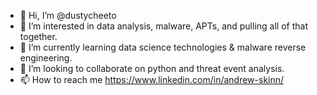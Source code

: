 - 👋 Hi, I’m @dustycheeto
- 👀 I’m interested in data analysis, malware, APTs, and pulling all of that together.
- 🌱 I’m currently learning data science technologies & malware reverse engineering.
- 💞️ I’m looking to collaborate on python and threat event analysis. 
- 📫 How to reach me https://www.linkedin.com/in/andrew-skinn/

<!---
dustycheeto/dustycheeto is a ✨ special ✨ repository because its `README.md` (this file) appears on your GitHub profile.
You can click the Preview link to take a look at your changes.
--->
